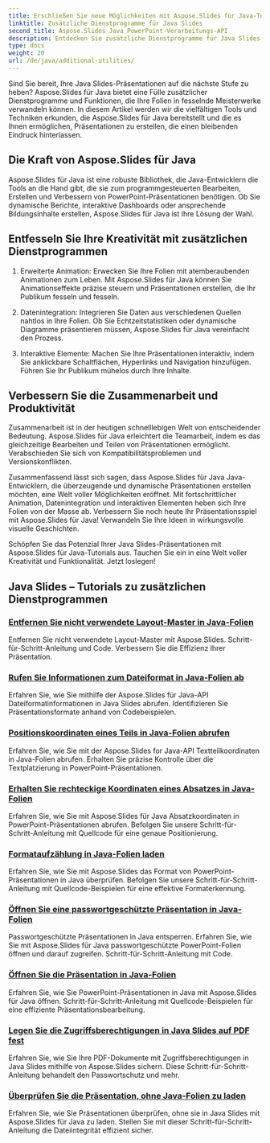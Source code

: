 ```yaml
---
title: Erschließen Sie neue Möglichkeiten mit Aspose.Slides für Java-Tutorials
linktitle: Zusätzliche Dienstprogramme für Java Slides
second_title: Aspose.Slides Java PowerPoint-Verarbeitungs-API
description: Entdecken Sie zusätzliche Dienstprogramme für Java Slides mithilfe von Aspose.Slides für Java-Tutorials. Werten Sie Ihre Präsentationen mit leistungsstarken Funktionen auf. Jetzt entdecken!
type: docs
weight: 20
url: /de/java/additional-utilities/
---
```

Sind Sie bereit, Ihre Java Slides-Präsentationen auf die nächste Stufe zu heben? Aspose.Slides für Java bietet eine Fülle zusätzlicher Dienstprogramme und Funktionen, die Ihre Folien in fesselnde Meisterwerke verwandeln können. In diesem Artikel werden wir die vielfältigen Tools und Techniken erkunden, die Aspose.Slides für Java bereitstellt und die es Ihnen ermöglichen, Präsentationen zu erstellen, die einen bleibenden Eindruck hinterlassen.

## Die Kraft von Aspose.Slides für Java

Aspose.Slides für Java ist eine robuste Bibliothek, die Java-Entwicklern die Tools an die Hand gibt, die sie zum programmgesteuerten Bearbeiten, Erstellen und Verbessern von PowerPoint-Präsentationen benötigen. Ob Sie dynamische Berichte, interaktive Dashboards oder ansprechende Bildungsinhalte erstellen, Aspose.Slides für Java ist Ihre Lösung der Wahl.

## Entfesseln Sie Ihre Kreativität mit zusätzlichen Dienstprogrammen

1. Erweiterte Animation: Erwecken Sie Ihre Folien mit atemberaubenden Animationen zum Leben. Mit Aspose.Slides für Java können Sie Animationseffekte präzise steuern und Präsentationen erstellen, die Ihr Publikum fesseln und fesseln.

2. Datenintegration: Integrieren Sie Daten aus verschiedenen Quellen nahtlos in Ihre Folien. Ob Sie Echtzeitstatistiken oder dynamische Diagramme präsentieren müssen, Aspose.Slides für Java vereinfacht den Prozess.

3. Interaktive Elemente: Machen Sie Ihre Präsentationen interaktiv, indem Sie anklickbare Schaltflächen, Hyperlinks und Navigation hinzufügen. Führen Sie Ihr Publikum mühelos durch Ihre Inhalte.

## Verbessern Sie die Zusammenarbeit und Produktivität

Zusammenarbeit ist in der heutigen schnelllebigen Welt von entscheidender Bedeutung. Aspose.Slides für Java erleichtert die Teamarbeit, indem es das gleichzeitige Bearbeiten und Teilen von Präsentationen ermöglicht. Verabschieden Sie sich von Kompatibilitätsproblemen und Versionskonflikten.

Zusammenfassend lässt sich sagen, dass Aspose.Slides für Java Java-Entwicklern, die überzeugende und dynamische Präsentationen erstellen möchten, eine Welt voller Möglichkeiten eröffnet. Mit fortschrittlicher Animation, Datenintegration und interaktiven Elementen heben sich Ihre Folien von der Masse ab. Verbessern Sie noch heute Ihr Präsentationsspiel mit Aspose.Slides für Java! Verwandeln Sie Ihre Ideen in wirkungsvolle visuelle Geschichten.

Schöpfen Sie das Potenzial Ihrer Java Slides-Präsentationen mit Aspose.Slides für Java-Tutorials aus. Tauchen Sie ein in eine Welt voller Kreativität und Funktionalität. Jetzt loslegen!

## Java Slides – Tutorials zu zusätzlichen Dienstprogrammen
### [Entfernen Sie nicht verwendete Layout-Master in Java-Folien](./remove-unused-layout-master-in-java-slides/)
Entfernen Sie nicht verwendete Layout-Master mit Aspose.Slides. Schritt-für-Schritt-Anleitung und Code. Verbessern Sie die Effizienz Ihrer Präsentation.
### [Rufen Sie Informationen zum Dateiformat in Java-Folien ab](./get-file-format-information-in-java-slides/)
Erfahren Sie, wie Sie mithilfe der Aspose.Slides für Java-API Dateiformatinformationen in Java Slides abrufen. Identifizieren Sie Präsentationsformate anhand von Codebeispielen.
### [Positionskoordinaten eines Teils in Java-Folien abrufen](./get-position-coordinates-of-portion-in-java-slides/)
Erfahren Sie, wie Sie mit der Aspose.Slides for Java-API Textteilkoordinaten in Java-Folien abrufen. Erhalten Sie präzise Kontrolle über die Textplatzierung in PowerPoint-Präsentationen.
### [Erhalten Sie rechteckige Koordinaten eines Absatzes in Java-Folien](./get-rectangular-coordinates-of-paragraph-in-java-slides/)
Erfahren Sie, wie Sie mit Aspose.Slides für Java Absatzkoordinaten in PowerPoint-Präsentationen abrufen. Befolgen Sie unsere Schritt-für-Schritt-Anleitung mit Quellcode für eine genaue Positionierung.
### [Formataufzählung in Java-Folien laden](./load-format-enumeration-in-java-slides/)
Erfahren Sie, wie Sie mit Aspose.Slides das Format von PowerPoint-Präsentationen in Java überprüfen. Befolgen Sie unsere Schritt-für-Schritt-Anleitung mit Quellcode-Beispielen für eine effektive Formaterkennung.
### [Öffnen Sie eine passwortgeschützte Präsentation in Java-Folien](./open-password-protected-presentation-in-java-slides/)
Passwortgeschützte Präsentationen in Java entsperren. Erfahren Sie, wie Sie mit Aspose.Slides für Java passwortgeschützte PowerPoint-Folien öffnen und darauf zugreifen. Schritt-für-Schritt-Anleitung mit Code.
### [Öffnen Sie die Präsentation in Java-Folien](./open-presentation-in-java-slides/)
Erfahren Sie, wie Sie PowerPoint-Präsentationen in Java mit Aspose.Slides für Java öffnen. Schritt-für-Schritt-Anleitung mit Quellcode-Beispielen für eine effiziente Präsentationsbearbeitung.
### [Legen Sie die Zugriffsberechtigungen in Java Slides auf PDF fest](./set-access-permissions-to-pdf-in-java-slides/)
Erfahren Sie, wie Sie Ihre PDF-Dokumente mit Zugriffsberechtigungen in Java Slides mithilfe von Aspose.Slides sichern. Diese Schritt-für-Schritt-Anleitung behandelt den Passwortschutz und mehr.
### [Überprüfen Sie die Präsentation, ohne Java-Folien zu laden](./verify-presentation-without-loading-in-java-slides/)
Erfahren Sie, wie Sie Präsentationen überprüfen, ohne sie in Java Slides mit Aspose.Slides für Java zu laden. Stellen Sie mit dieser Schritt-für-Schritt-Anleitung die Dateiintegrität effizient sicher.